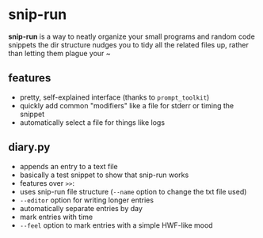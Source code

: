 # snip-run

**snip-run** is a way to neatly organize your small programs and random code snippets
the dir structure nudges you to tidy all the related files up, rather than letting them plague your ~

## features

* pretty, self-explained interface (thanks to `prompt_toolkit`)
* quickly add common "modifiers" like a file for stderr or timing the snippet
* automatically select a file for things like logs

## diary.py

* appends an entry to a text file
* basically a test snippet to show that snip-run works
* features over `>>`:
* uses snip-run file structure (`--name` option to change the txt file used)
* `--editor` option for writing longer entries
* automatically separate entries by day
* mark entries with time
* `--feel` option to mark entries with a simple HWF-like mood
